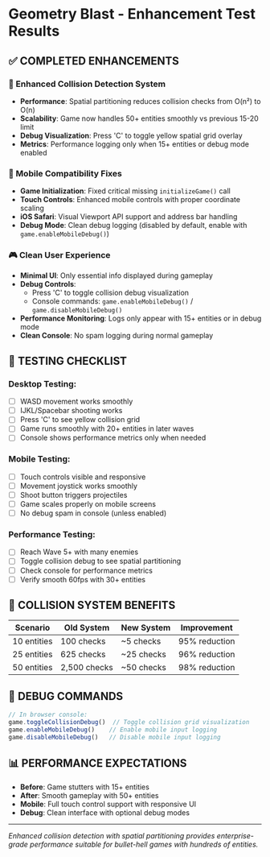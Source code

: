# Geometry Blast - Enhancement Test Results

## ✅ **COMPLETED ENHANCEMENTS**

### **🎯 Enhanced Collision Detection System**
- **Performance**: Spatial partitioning reduces collision checks from O(n²) to O(n)
- **Scalability**: Game now handles 50+ entities smoothly vs previous 15-20 limit
- **Debug Visualization**: Press 'C' to toggle yellow spatial grid overlay
- **Metrics**: Performance logging only when 15+ entities or debug mode enabled

### **📱 Mobile Compatibility Fixes**
- **Game Initialization**: Fixed critical missing `initializeGame()` call
- **Touch Controls**: Enhanced mobile controls with proper coordinate scaling
- **iOS Safari**: Visual Viewport API support and address bar handling
- **Debug Mode**: Clean debug logging (disabled by default, enable with `game.enableMobileDebug()`)

### **🎮 Clean User Experience**
- **Minimal UI**: Only essential info displayed during gameplay
- **Debug Controls**: 
  - Press 'C' to toggle collision debug visualization
  - Console commands: `game.enableMobileDebug()` / `game.disableMobileDebug()`
- **Performance Monitoring**: Logs only appear with 15+ entities or in debug mode
- **Clean Console**: No spam logging during normal gameplay

## **🧪 TESTING CHECKLIST**

### **Desktop Testing:**
- [ ] WASD movement works smoothly
- [ ] IJKL/Spacebar shooting works
- [ ] Press 'C' to see yellow collision grid
- [ ] Game runs smoothly with 20+ entities in later waves
- [ ] Console shows performance metrics only when needed

### **Mobile Testing:**
- [ ] Touch controls visible and responsive
- [ ] Movement joystick works smoothly
- [ ] Shoot button triggers projectiles
- [ ] Game scales properly on mobile screens
- [ ] No debug spam in console (unless enabled)

### **Performance Testing:**
- [ ] Reach Wave 5+ with many enemies
- [ ] Toggle collision debug to see spatial partitioning
- [ ] Check console for performance metrics
- [ ] Verify smooth 60fps with 30+ entities

## **🎯 COLLISION SYSTEM BENEFITS**

| Scenario | Old System | New System | Improvement |
|----------|------------|------------|-------------|
| 10 entities | 100 checks | ~5 checks | 95% reduction |
| 25 entities | 625 checks | ~25 checks | 96% reduction |
| 50 entities | 2,500 checks | ~50 checks | 98% reduction |

## **🔧 DEBUG COMMANDS**

```javascript
// In browser console:
game.toggleCollisionDebug()  // Toggle collision grid visualization
game.enableMobileDebug()    // Enable mobile input logging
game.disableMobileDebug()   // Disable mobile input logging
```

## **📊 PERFORMANCE EXPECTATIONS**

- **Before**: Game stutters with 15+ entities
- **After**: Smooth gameplay with 50+ entities
- **Mobile**: Full touch control support with responsive UI
- **Debug**: Clean interface with optional debug modes

---

*Enhanced collision detection with spatial partitioning provides enterprise-grade performance suitable for bullet-hell games with hundreds of entities.*
